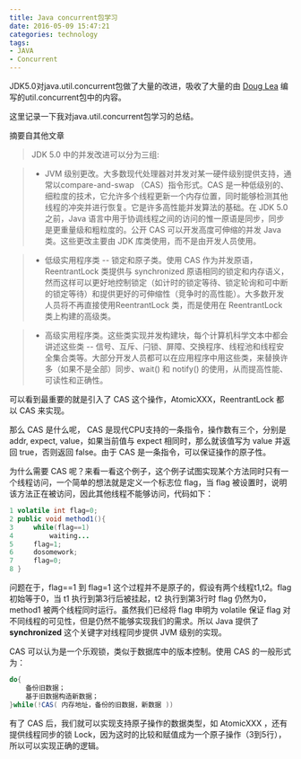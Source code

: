 ```yaml
---
title: Java concurrent包学习
date: 2016-05-09 15:47:21
categories: technology
tags:
- JAVA
- Concurrent
---
```


JDK5.0对java.util.concurrent包做了大量的改进，吸收了大量的由 [Doug Lea](https://en.wikipedia.org/wiki/Doug_Lea) 编写的util.concurrent包中的内容。

这里记录一下我对java.util.concurrent包学习的总结。

<!-- more -->

摘要自其他文章

> JDK 5.0 中的并发改进可以分为三组:

> - JVM 级别更改。大多数现代处理器对并发对某一硬件级别提供支持，通常以compare-and-swap （CAS）指令形式。CAS 是一种低级别的、细粒度的技术，它允许多个线程更新一个内存位置，同时能够检测其他线程的冲突并进行恢复。它是许多高性能并发算法的基础。在 JDK 5.0 之前，Java 语言中用于协调线程之间的访问的惟一原语是同步，同步是更重量级和粗粒度的。公开 CAS 可以开发高度可伸缩的并发 Java 类。这些更改主要由 JDK 库类使用，而不是由开发人员使用。

> - 低级实用程序类 -- 锁定和原子类。使用 CAS 作为并发原语，ReentrantLock 类提供与 synchronized 原语相同的锁定和内存语义，然而这样可以更好地控制锁定（如计时的锁定等待、锁定轮询和可中断的锁定等待）和提供更好的可伸缩性（竞争时的高性能）。大多数开发人员将不再直接使用ReentrantLock 类，而是使用在 ReentrantLock 类上构建的高级类。

> - 高级实用程序类。这些类实现并发构建块，每个计算机科学文本中都会讲述这些类 -- 信号、互斥、闩锁、屏障、交换程序、线程池和线程安全集合类等。大部分开发人员都可以在应用程序中用这些类，来替换许多（如果不是全部）同步、wait() 和 notify() 的使用，从而提高性能、可读性和正确性。

可以看到最重要的就是引入了 CAS 这个操作，AtomicXXX，ReentrantLock 都以 CAS 来实现。

那么 CAS 是什么呢， CAS 是现代CPU支持的一条指令，操作数有三个，分别是 addr, expect, value，如果当前值与 expect 相同时，那么就该值写为 value 并返回 true，否则返回 false。由于 CAS 是一条指令，可以保证操作的原子性。

为什么需要 CAS 呢？来看一看这个例子，这个例子试图实现某个方法同时只有一个线程访问，一个简单的想法就是定义一个标志位 flag，当 flag 被设置时，说明该方法正在被访问，因此其他线程不能够访问，代码如下：
```java
1 volatile int flag=0;
2 public void method1(){
3     while(flag==1)
4         waiting...
5     flag=1;
6     dosomework;
7     flag=0;
8 }
```
问题在于，flag==1 到 flag=1 这个过程并不是原子的，假设有两个线程t1,t2。flag 初始等于0，当 t1 执行到第3行后被挂起，t2 执行到第3行时 flag 仍然为0，method1 被两个线程同时运行。虽然我们已经将 flag 申明为 volatile 保证 flag 对不同线程的可见性，但是仍然不能够实现我们的需求。所以 Java 提供了 **synchronized** 这个关键字对线程同步提供 JVM 级别的实现。

CAS 可以认为是一个乐观锁，类似于数据库中的版本控制。使用 CAS 的一般形式为：
```java
do{
    备份旧数据；  
    基于旧数据构造新数据；  
}while(!CAS( 内存地址，备份的旧数据，新数据 ))  
```

有了 CAS 后，我们就可以实现支持原子操作的数据类型，如 AtomicXXX ，还有提供线程同步的锁 Lock，因为这时的比较和赋值成为一个原子操作（3到5行），所以可以实现正确的逻辑。